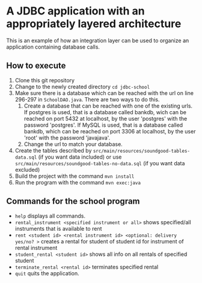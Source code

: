 # A JDBC application with an appropriately layered architecture

This is an example of how an integration layer can be used to organize an application containing database calls.

## How to execute

1. Clone this git repository
1. Change to the newly created directory `cd jdbc-school`
1. Make sure there is a database which can be reached with the url on line 296-297 in `SchoolDAO.java`. There are two ways to do this.
   1. Create a database that can be reached with one of the existing urls. If
      postgres is used, that is a database called bankdb, wich can be
      reached on port 5432 at localhost, by the user 'postgres' with the
      password 'postgres'. If MySQL is used, that is a database called
      bankdb, which can be reached on port 3306 at localhost, by the user
      'root' with the password 'javajava'.
   1. Change the url to match your database.
1. Create the tables described by `src/main/resources/soundgood-tables-data.sql` (if you want data included) or use `src/main/resources/soundgood-tables-no-data.sql` (if you want data excluded)
1. Build the project with the command `mvn install`
1. Run the program with the command `mvn exec:java`

## Commands for the school program

* `help` displays all commands.
* `rental_instrument <specified instrument or all>` shows specified/all instruments that is available to rent
* `rent <student id> <rental instrument id> <optional: delivery yes/no? >` creates a rental for student of student id for instrument of rental instrument
* `student_rental <student id>` shows all info on all rentals of specified student
* `terminate_rental <rental id>` terminates specified rental
* `quit` quits the application.
